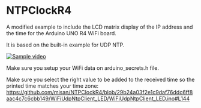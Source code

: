 # NTPClockR4
A modified example to include the LCD matrix display of the IP address and the time for the Arduino UNO R4 WiFi board.

It is based on the built-in example for UDP NTP.

[![Sample video](https://img.youtube.com/vi/qsTvNGd3lPs/0.jpg)](https://www.youtube.com/watch?v=qsTvNGd3lPs&ab_channel=MiguelS%C3%A1nchez)

Make sure you setup your WiFi data on arduino_secrets.h file.

Make sure you select the right value to be added to the received time so the printed time matches your time zone: https://github.com/misan/NTPClockR4/blob/29b24a03f2e1c9daf76ddc6ff8aac4c7c6cbb149/WiFiUdpNtpClient_LED/WiFiUdpNtpClient_LED.ino#L144

